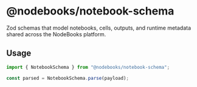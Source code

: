 # @nodebooks/notebook-schema

Zod schemas that model notebooks, cells, outputs, and runtime metadata shared across the NodeBooks platform.

## Usage

```ts
import { NotebookSchema } from "@nodebooks/notebook-schema";

const parsed = NotebookSchema.parse(payload);
```
